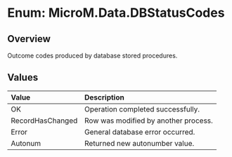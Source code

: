 # Enum: MicroM.Data.DBStatusCodes

## Overview
Outcome codes produced by database stored procedures.

## Values
| Value | Description |
|:--|:--|
| OK | Operation completed successfully. |
| RecordHasChanged | Row was modified by another process. |
| Error | General database error occurred. |
| Autonum | Returned new autonumber value. |
